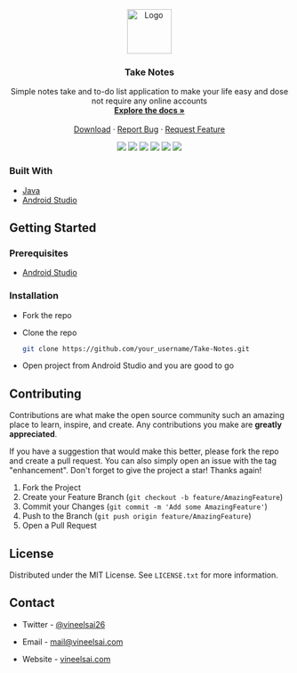 <!-- PROJECT LOGO -->
<div align="center">
  <a href="https://github.com/VsTechDev/Take-Notes">
    <img src="https://raw.githubusercontent.com/VsTechDev/Take-Notes/master/app/src/main/ic_launcher-playstore.png" alt="Logo" width="80" height="80">
  </a>

  <h3 align="center">Take Notes</h3>

  <p align="center">
    Simple notes take and to-do list application to make your life easy and dose not require any online accounts
    <br />
    <a href="https://github.com/VsTechDev/Take-Notes"><strong>Explore the docs »</strong></a>
    <br />
    <br />
    <a href="https://play.google.com/store/apps/details?id=com.vs.takenotes">Download</a>
    ·
    <a href="https://github.com/VsTechDev/Take-Notes/issues">Report Bug</a>
    ·
    <a href="https://github.com/VsTechDev/Take-Notes/issues">Request Feature</a>
  </p>
</div>

<p align="center">
  <a herf="https://github.com/VsTechDev/Take-Notes/graphs/contributors">
    <img src="https://img.shields.io/github/contributors/VsTechDev/Take-Notes" />
  </a>
  <a herf="https://github.com/VsTechDev/Take-Notes/network/members">
    <img src="https://img.shields.io/github/forks/VsTechDev/Take-Notes" />
  </a>
  <a herf="https://github.com/VsTechDev/Take-Notes/stargazers">
    <img src="https://img.shields.io/github/stars/VsTechDev/Take-Notes" />
  </a>
  <a herf="https://github.com/VsTechDev/Take-Notes/issues">
    <img src="https://img.shields.io/github/issues/VsTechDev/Take-Notes" />
  </a>
  <a herf="https://github.com/VsTechDev/Take-Notes/blob/master/LICENSE.txt">
    <img src="https://img.shields.io/github/license/VsTechDev/Take-Notes" />
  </a>
  <a herf="https://play.google.com/store/apps/details?id=com.vs.takenotes">
    <img src="https://img.shields.io/endpoint?color=blue&url=https%3A%2F%2Fplayshields.herokuapp.com%2Fplay%3Fi%3Dcom.vs.takenotes%26l%3DPlay%2520Store%26m%3D%24installs" />
  </a>
</p>

### Built With

* [Java](https://www.java.com)
* [Android Studio](https://developer.android.com/studio)

<!-- GETTING STARTED -->
## Getting Started

### Prerequisites

* [Android Studio](https://developer.android.com/studio)

### Installation

* Fork the repo
* Clone the repo

   ```sh
   git clone https://github.com/your_username/Take-Notes.git
   ```

* Open project from Android Studio and you are good to go

<!-- CONTRIBUTING -->
## Contributing

Contributions are what make the open source community such an amazing place to learn, inspire, and create. Any contributions you make are **greatly appreciated**.

If you have a suggestion that would make this better, please fork the repo and create a pull request. You can also simply open an issue with the tag "enhancement".
Don't forget to give the project a star! Thanks again!

1. Fork the Project
2. Create your Feature Branch (`git checkout -b feature/AmazingFeature`)
3. Commit your Changes (`git commit -m 'Add some AmazingFeature'`)
4. Push to the Branch (`git push origin feature/AmazingFeature`)
5. Open a Pull Request

<!-- LICENSE -->
## License

Distributed under the MIT License. See `LICENSE.txt` for more information.

<!-- CONTACT -->
## Contact

* Twitter - [@vineelsai26](https://twitter.com/vineelsai26)

* Email - mail@vineelsai.com

* Website - [vineelsai.com](https://vineelsai.com)